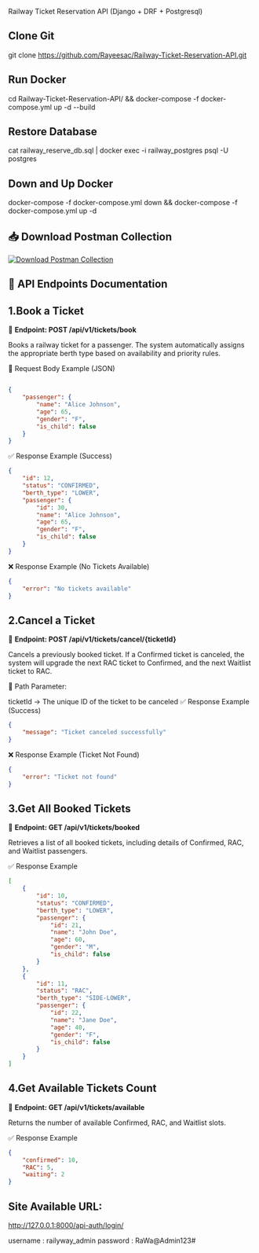 Railway Ticket Reservation API (Django + DRF + Postgresql)

Clone Git
----------
git clone https://github.com/Rayeesac/Railway-Ticket-Reservation-API.git

Run Docker 
----------
cd Railway-Ticket-Reservation-API/ && docker-compose -f docker-compose.yml up -d --build

Restore Database
---------
cat railway_reserve_db.sql | docker exec -i railway_postgres psql -U postgres

Down and Up Docker
--------
docker-compose -f docker-compose.yml down && docker-compose -f docker-compose.yml up -d

📥 Download Postman Collection  
----------------------
[![Download Postman Collection](https://img.shields.io/badge/Postman-Download-orange?style=for-the-badge&logo=postman)](https://github.com/Rayeesac/Railway-Ticket-Reservation-API/raw/main/Railway%20Reservation%20API.postman_collection.json)


📌 API Endpoints Documentation
------------------------------

1.Book a Ticket
--------------------

📍 **Endpoint: POST /api/v1/tickets/book**

Books a railway ticket for a passenger. The system automatically assigns the appropriate berth type based on availability and priority rules.

🔹 Request Body Example (JSON)

```json

{
    "passenger": {
        "name": "Alice Johnson",
        "age": 65,
        "gender": "F",
        "is_child": false
    }
}
```
✅ Response Example (Success)

```json
{
    "id": 12,
    "status": "CONFIRMED",
    "berth_type": "LOWER",
    "passenger": {
        "id": 30,
        "name": "Alice Johnson",
        "age": 65,
        "gender": "F",
        "is_child": false
    }
}
```
❌ Response Example (No Tickets Available)

```json
{
    "error": "No tickets available"
}
```

2.Cancel a Ticket
-------------------

📍 **Endpoint: POST /api/v1/tickets/cancel/{ticketId}**

Cancels a previously booked ticket. If a Confirmed ticket is canceled, the system will upgrade the next RAC ticket to Confirmed, and the next Waitlist ticket to RAC.

🔹 Path Parameter:

ticketId → The unique ID of the ticket to be canceled
✅ Response Example (Success)

```json
{
    "message": "Ticket canceled successfully"
}
```
❌ Response Example (Ticket Not Found)

```json
{
    "error": "Ticket not found"
}
```

3.Get All Booked Tickets
------------------------

📍 **Endpoint: GET /api/v1/tickets/booked**

Retrieves a list of all booked tickets, including details of Confirmed, RAC, and Waitlist passengers.

✅ Response Example

```json
[
    {
        "id": 10,
        "status": "CONFIRMED",
        "berth_type": "LOWER",
        "passenger": {
            "id": 21,
            "name": "John Doe",
            "age": 60,
            "gender": "M",
            "is_child": false
        }
    },
    {
        "id": 11,
        "status": "RAC",
        "berth_type": "SIDE-LOWER",
        "passenger": {
            "id": 22,
            "name": "Jane Doe",
            "age": 40,
            "gender": "F",
            "is_child": false
        }
    }
]
```

4.Get Available Tickets Count
-------------

📍 **Endpoint: GET /api/v1/tickets/available**

Returns the number of available Confirmed, RAC, and Waitlist slots.

✅ Response Example

```json
{
    "confirmed": 10,
    "RAC": 5,
    "waiting": 2
}
```

Site Available URL: 
-------------------
http://127.0.0.1:8000/api-auth/login/

username : railyway_admin
password : RaWa@Admin123#
